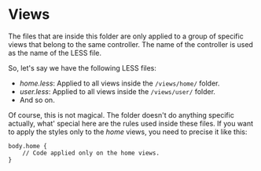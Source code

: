 # Views

The files that are inside this folder are only applied to a group of specific views that belong to the same controller. The name of the controller is used as the name of the LESS file.

So, let's say we have the following LESS files:

- *home.less*: Applied to all views inside the `/views/home/` folder.
- *user.less*: Applied to all views inside the `/views/user/` folder.
- And so on.

Of course, this is not magical. The folder doesn't do anything specific actually, what' special here are the rules used inside these files.
If you want to apply the styles only to the *home* views, you need to precise it like this:

    body.home {
        // Code applied only on the home views.
    }

